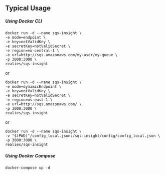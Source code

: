## Typical Usage

##### Using Docker CLI
```
docker run -d --name sqs-insight \
-e mode=endpoint \
-e key=notValidKey \
-e secretKey=notValidSecret \
-e region=eu-central-1 \
-e url=http://sqs.amazonaws.com/my-user/my-queue \
-p 3000:3000 \
realies/sqs-insight
```
or
```
docker run -d --name sqs-insight \
-e mode=dynamicEndpoint \
-e key=notValidKey \
-e secretKey=notValidSecret \
-e region=us-east-1 \
-e url=http://sqs.amazonaws.com/ \
-p 3000:3000 \
realies/sqs-insight
```
or
```
docker run -d --name sqs-insight \
-v "$(PWD)"/config_local.json:/sqs-insight/config/config_local.json \
-p 3000:3000 \
realies/sqs-insight
```
##### Using Docker Compose
```
docker-compose up -d
```
